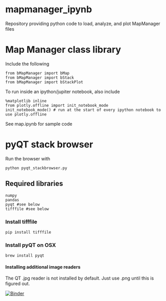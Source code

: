 # mapmanager_ipynb
Repository providing python code to load, analyze, and plot MapManager files


# Map Manager class library

Include the following

	from bMapManager import bMap
	from bMapManager import bStack
	from bMapManager import bStackPlot

To run inside an ipython/jupiter notebook, also include

	%matplotlib inline
	from plotly.offline import init_notebook_mode
	init_notebook_mode() # run at the start of every ipython notebook to use plotly.offline

See map.ipynb for sample code

# pyQT stack browser

Run the browser with

    python pyqt_stackbrowser.py
    
## Required libraries

    numpy
    pandas
    pyqt #see below
    tifffile #see below
    
### Install tifffile

    pip install tifffile

### Install pyQT on OSX

    brew install pyqt
    
#### Installing additional image readers

The QT .jpg reader is not installed by default. Just use .png until this is figured out.


[![Binder](http://mybinder.org/badge.svg)](http://mybinder.org/repo/cudmore/mapmanager_ipynb)

